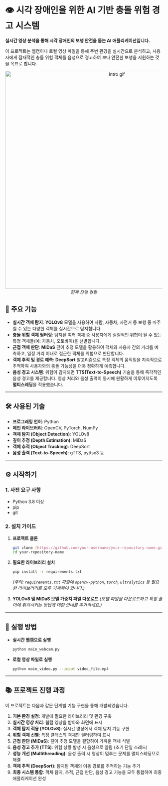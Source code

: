 # 👁️ 시각 장애인을 위한 AI 기반 충돌 위험 경고 시스템

**실시간 영상 분석을 통해 시각 장애인의 보행 안전을 돕는 AI 애플리케이션입니다.**

이 프로젝트는 웹캠이나 로컬 영상 파일을 통해 주변 환경을 실시간으로 분석하고, 사용자에게 잠재적인 충돌 위험 객체를 음성으로 경고하여 보다 안전한 보행을 지원하는 것을 목표로 합니다.

<p align="center"><img src="./statics/yolo+DeepSort150.gif" width="700" alt="Intro gif" title="현재 진행 현황"><br><em>현재 진행 현황</em></p>

## 🌟 주요 기능

- **실시간 객체 탐지**: **YOLOv8** 모델을 사용하여 사람, 자동차, 자전거 등 보행 중 마주칠 수 있는 다양한 객체를 실시간으로 탐지합니다.
- **충돌 위험 객체 필터링**: 탐지된 여러 객체 중 사용자에게 실질적인 위협이 될 수 있는 특정 객체들(예: 자동차, 오토바이)을 선별합니다.
- **근접 객체 판단**: **MiDaS** 깊이 추정 모델을 활용하여 객체와 사용자 간의 거리를 예측하고, 일정 거리 이내로 접근한 객체를 위험으로 판단합니다.
- **객체 추적 및 경로 예측**: **DeepSort** 알고리즘으로 특정 객체의 움직임을 지속적으로 추적하여 사용자와의 충돌 가능성을 더욱 정확하게 예측합니다.
- **음성 경고 시스템**: 위험이 감지되면 **TTS(Text-to-Speech)** 기술을 통해 즉각적인 음성 경고를 제공합니다. 영상 처리와 음성 출력이 동시에 원활하게 이루어지도록 **멀티스레딩**을 적용했습니다.

---

## 🛠️ 사용된 기술

- **프로그래밍 언어**: Python
- **메인 라이브러리**: OpenCV, PyTorch, NumPy
- **객체 탐지 (Object Detection)**: YOLOv8
- **깊이 추정 (Depth Estimation)**: MiDaS
- **객체 추적 (Object Tracking)**: DeepSort
- **음성 출력 (Text-to-Speech)**: gTTS, pyttsx3 등

---

## ⚙️ 시작하기

### 1. 사전 요구 사항

- Python 3.8 이상
- pip
- git

### 2. 설치 가이드

1.  **프로젝트 클론**
    ```bash
    git clone [https://github.com/your-username/your-repository-name.git](https://github.com/your-username/your-repository-name.git)
    cd your-repository-name
    ```

2.  **필요한 라이브러리 설치**
    ```bash
    pip install -r requirements.txt
    ```
    *(주의: `requirements.txt` 파일에 `opencv-python`, `torch`, `ultralytics` 등 필요한 라이브러리를 모두 기재해야 합니다.)*

3.  **YOLOv8 및 MiDaS 모델 가중치 파일 다운로드**
    *(모델 파일을 다운로드하고 특정 폴더에 위치시키는 방법에 대한 안내를 추가하세요.)*

---

## 🚀 실행 방법

- **실시간 웹캠으로 실행**
    ```bash
    python main_webcam.py
    ```

- **로컬 영상 파일로 실행**
    ```bash
    python main_video.py --input video_file.mp4
    ```

---

## 📚 프로젝트 진행 과정

이 프로젝트는 다음과 같은 단계별 기능 구현을 통해 개발되었습니다.

1.  **기본 환경 설정**: 개발에 필요한 라이브러리 및 환경 구축
2.  **실시간 영상 처리**: 웹캠 영상을 받아와 화면에 표시
3.  **객체 탐지 적용 (YOLOv8)**: 실시간 영상에서 객체 탐지 기능 구현
4.  **위험 객체 선별**: 특정 클래스의 객체만 필터링하여 표시
5.  **근접 판단 (MiDaS)**: 깊이 추정 모델을 결합하여 가까운 객체 식별
6.  **음성 경고 추가 (TTS)**: 위험 상황 발생 시 음성으로 알림 (초기 단일 스레드)
7.  **성능 개선 (Multithreading)**: 음성 출력 시 영상이 멈추는 문제를 멀티스레딩으로 해결
8.  **객체 추적 (DeepSort)**: 탐지된 객체의 이동 경로를 추적하는 기능 추가
9.  **최종 시스템 통합**: 객체 탐지, 추적, 근접 판단, 음성 경고 기능을 모두 통합하여 최종 애플리케이션 완성
